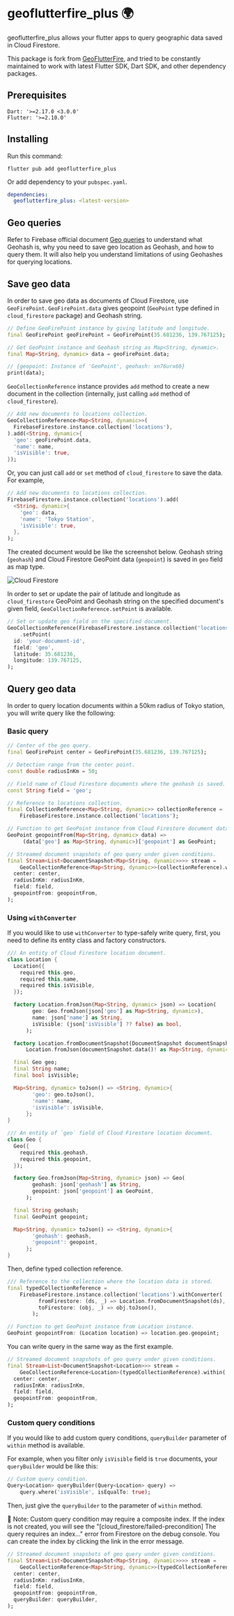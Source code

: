 # geoflutterfire_plus 🌍

geoflutterfire_plus allows your flutter apps to query geographic data saved in Cloud Firestore.

This package is fork from [GeoFlutterFire](https://github.com/DarshanGowda0/GeoFlutterFire), and tried to be constantly maintained to work with latest Flutter SDK, Dart SDK, and other dependency packages.

## Prerequisites

```plain
Dart: '>=2.17.0 <3.0.0'
Flutter: '>=2.10.0'
```

## Installing

Run this command:

```shell
flutter pub add geoflutterfire_plus
```

Or add dependency to your `pubspec.yaml`.

```yaml
dependencies:
  geoflutterfire_plus: <latest-version>
```

## Geo queries

Refer to Firebase official document [Geo queries](https://firebase.google.com/docs/firestore/solutions/geoqueries) to understand what Geohash is, why you need to save geo location as Geohash, and how to query them. It will also help you understand limitations of using Geohashes for querying locations.

## Save geo data

In order to save geo data as documents of Cloud Firestore, use `GeoFirePoint`. `GeoFirePoint.data` gives geopoint (`GeoPoint` type defined in `cloud_firestore` package) and Geohash string.

```dart
// Define GeoFirePoint instance by giving latitude and longitude.
final GeoFirePoint geoFirePoint = GeoFirePoint(35.681236, 139.767125);

// Get GeoPoint instance and Geohash string as Map<String, dynamic>.
final Map<String, dynamic> data = geoFirePoint.data;

// {geopoint: Instance of 'GeoPoint', geohash: xn76urx66}
print(data);
```

`GeoCollectionReference` instance provides `add` method to create a new document in the collection (internally, just calling `add` method of `cloud_firestore`).

```dart
// Add new documents to locations collection.
GeoCollectionReference<Map<String, dynamic>>(
  FirebaseFirestore.instance.collection('locations'),
).add(<String, dynamic>{
  'geo': geoFirePoint.data,
  'name': name,
  'isVisible': true,
});
```

Or, you can just call `add` or `set` method of `cloud_firestore` to save the data. For example,

```dart
// Add new documents to locations collection.
FirebaseFirestore.instance.collection('locations').add(
  <String, dynamic>{
    'geo': data,
    'name': 'Tokyo Station',
    'isVisible': true,
  },
);
```

The created document would be like the screenshot below. Geohash string (`geohash`) and Cloud Firestore GeoPoint data (`geopoint`) is saved in `geo` field as map type.

![Cloud Firestore](https://user-images.githubusercontent.com/13669049/210048071-e437839c-f1da-4307-b5ad-63aeba2b30e9.png)

In order to set or update the pair of latitude and longitude as `cloud_firestore` GeoPoint and Geohash string on the specified document's given field, `GeoCollectionReference.setPoint` is available.

```dart
// Set or update geo field on the specified document.
GeoCollectionReference(FirebaseFirestore.instance.collection('locations'))
    .setPoint(
  id: 'your-document-id',
  field: 'geo',
  latitude: 35.681236,
  longitude: 139.767125,
);
```

## Query geo data

In order to query location documents within a 50km radius of Tokyo station, you will write query like the following:

### Basic query

```dart
// Center of the geo query.
final GeoFirePoint center = GeoFirePoint(35.681236, 139.767125);

// Detection range from the center point.
const double radiusInKm = 50;

// Field name of Cloud Firestore documents where the geohash is saved.
const String field = 'geo';
```

```dart
// Reference to locations collection.
final CollectionReference<Map<String, dynamic>> collectionReference =
    FirebaseFirestore.instance.collection('locations');

// Function to get GeoPoint instance from Cloud Firestore document data.
GeoPoint geopointFrom(Map<String, dynamic> data) =>
     (data['geo'] as Map<String, dynamic>)['geopoint'] as GeoPoint;
```

```dart
// Streamed document snapshots of geo query under given conditions.
final Stream<List<DocumentSnapshot<Map<String, dynamic>>>> stream =
    GeoCollectionReference<Map<String, dynamic>>(collectionReference).within(
  center: center,
  radiusInKm: radiusInKm,
  field: field,
  geopointFrom: geopointFrom,
);
```

### Using `withConverter`

If you would like to use `withConverter` to type-safely write query, first, you need to define its entity class and factory constructors.

```dart
/// An entity of Cloud Firestore location document.
class Location {
  Location({
    required this.geo,
    required this.name,
    required this.isVisible,
  });

  factory Location.fromJson(Map<String, dynamic> json) => Location(
        geo: Geo.fromJson(json['geo'] as Map<String, dynamic>),
        name: json['name'] as String,
        isVisible: (json['isVisible'] ?? false) as bool,
      );

  factory Location.fromDocumentSnapshot(DocumentSnapshot documentSnapshot) =>
      Location.fromJson(documentSnapshot.data()! as Map<String, dynamic>);

  final Geo geo;
  final String name;
  final bool isVisible;

  Map<String, dynamic> toJson() => <String, dynamic>{
        'geo': geo.toJson(),
        'name': name,
        'isVisible': isVisible,
      };
}

/// An entity of `geo` field of Cloud Firestore location document.
class Geo {
  Geo({
    required this.geohash,
    required this.geopoint,
  });

  factory Geo.fromJson(Map<String, dynamic> json) => Geo(
        geohash: json['geohash'] as String,
        geopoint: json['geopoint'] as GeoPoint,
      );

  final String geohash;
  final GeoPoint geopoint;

  Map<String, dynamic> toJson() => <String, dynamic>{
        'geohash': geohash,
        'geopoint': geopoint,
      };
}
```

Then, define typed collection reference.

```dart
/// Reference to the collection where the location data is stored.
final typedCollectionReference =
    FirebaseFirestore.instance.collection('locations').withConverter(
          fromFirestore: (ds, _) => Location.fromDocumentSnapshot(ds),
          toFirestore: (obj, _) => obj.toJson(),
        );

// Function to get GeoPoint instance from Location instance.
GeoPoint geopointFrom: (Location location) => location.geo.geopoint;
```

You can write query in the same way as the first example.

```dart
// Streamed document snapshots of geo query under given conditions.
final Stream<List<DocumentSnapshot<Location>>> stream =
    GeoCollectionReference<Location>(typedCollectionReference).within(
  center: center,
  radiusInKm: radiusInKm,
  field: field,
  geopointFrom: geopointFrom,
);
```

### Custom query conditions

If you would like to add custom query conditions, `queryBuilder` parameter of `within` method is available.

For example, when you filter only `isVisible` field is `true` documents, your `queryBuilder` would be like this:

```dart
// Custom query condition.
Query<Location> queryBuilder(Query<Location> query) =>
    query.where('isVisible', isEqualTo: true);
```

Then, just give the `queryBuilder` to the parameter of `within` method.

🚨 Note: Custom query condition may require a composite index. If the index is not created, you will see the "[cloud_firestore/failed-precondition] The query requires an index..." error from Firestore on the debug console. You can create the index by clicking the link in the error message.

```dart
// Streamed document snapshots of geo query under given conditions.
final Stream<List<DocumentSnapshot<Map<String, dynamic>>>> stream =
    GeoCollectionReference<Map<String, dynamic>>(typedCollectionReference).within(
  center: center,
  radiusInKm: radiusInKm,
  field: field,
  geopointFrom: geopointFrom,
  queryBuilder: queryBuilder,
);
```
